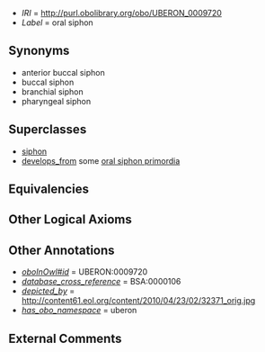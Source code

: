  * *IRI* = http://purl.obolibrary.org/obo/UBERON_0009720
 * *Label* = oral siphon

## Synonyms

 * anterior buccal siphon
 * buccal siphon
 * branchial siphon
 * pharyngeal siphon

## Superclasses

 * [siphon](../../UBERON/19/UBERON_0009719.md)
 * [develops_from](../../RO/02/RO_0002202.md) some [oral siphon primordia](../../UBERON/96/UBERON_0009896.md)

## Equivalencies


## Other Logical Axioms


## Other Annotations

 * *[oboInOwl#id](../../id/oboInOwl#id.md)* = UBERON:0009720
 * *[database_cross_reference](../../ef/oboInOwl#hasDbXref.md)* = BSA:0000106
 * *[depicted_by](../../depicted/by/depicted_by.md)* = http://content61.eol.org/content/2010/04/23/02/32371_orig.jpg
 * *[has_obo_namespace](../../ce/oboInOwl#hasOBONamespace.md)* = uberon

## External Comments

